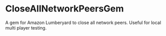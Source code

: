 # CloseAllNetworkPeersGem
A gem for Amazon Lumberyard to close all network peers. Useful for local multi player testing.

